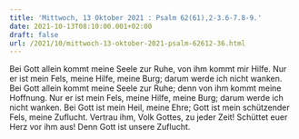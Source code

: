```yaml
---
title: 'Mittwoch, 13 Oktober 2021 : Psalm 62(61),2-3.6-7.8-9.'
date: 2021-10-13T08:10:00.001+02:00
draft: false
url: /2021/10/mittwoch-13-oktober-2021-psalm-62612-36.html
---
```


Bei Gott allein kommt meine Seele zur Ruhe, von ihm kommt mir Hilfe. Nur er ist mein Fels, meine Hilfe, meine Burg; darum werde ich nicht wanken. Bei Gott allein kommt meine Seele zur Ruhe; denn von ihm kommt meine Hoffnung. Nur er ist mein Fels, meine Hilfe, meine Burg; darum werde ich nicht wanken. Bei Gott ist mein Heil, meine Ehre; Gott ist mein schützender Fels, meine Zuflucht. Vertrau ihm, Volk Gottes, zu jeder Zeit! Schüttet euer Herz vor ihm aus! Denn Gott ist unsere Zuflucht.